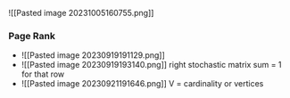 
![[Pasted image 20231005160755.png]]

### Page Rank 
- ![[Pasted image 20230919191129.png]]
- ![[Pasted image 20230919193140.png]] right stochastic matrix sum = 1 for that row
- ![[Pasted image 20230921191646.png]] V = cardinality or vertices